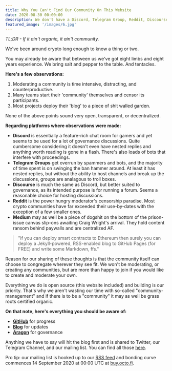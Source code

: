 ```yaml
---
title: Why You Can't Find Our Community On This Website
date: 2020-08-30 00:00:00
description: We don't have a Discord, Telegram Group, Reddit, Discourse, or even a Medium. Here's why.
featured_image: '/images/6.jpg'
---
```


*TL;DR - If it ain't organic, it ain't community.*

We've been around crypto long enough to know a thing or two. 

You may already be aware that between us we've got eight limbs and eight years experience. We bring salt and pepper to the table. And tentacles. 

**Here's a few observations:**

1. Moderating a community is time intensive, distracting, and counterproductive. 
2. Many teams start their 'community' themselves and censor its participants.
3. Most projects deploy their 'blog' to a piece of shit walled garden.

None of the above points sound very open, transparent, or decentralized. 

**Regarding platforms where observations were made:**

* **Discord** is essentially a feature-rich chat room for gamers and yet seems to be used for a lot of governance discussions. Quite cumbersome considering it doesn't even have nested replies and anything worth reading is gone in a flash. There's also loads of bots that interfere with proceedings. 
* **Telegram Groups** get overrun by spammers and bots, and the majority of time spent is on swinging the ban hammer around. At least it has nested replies, but without the ability to host channels and break up the discussions, groups are analagous to troll boxes.
* **Discourse** is much the same as Discord, but better suited to governance, as its intended purpose is for running a forum. Seems a reasonable choice for hosting discussions.
* **Reddit** is the power hungry moderator's censorship paradise. Most crypto communities have far exceeded their use-by-dates with the exception of a few smaller ones.
* **Medium** may as well be a piece of dogshit on the bottom of the prison-issue canvas slip-ons awaiting Craig Wright's arrival. They hold content ransom behind paywalls and are centralized AF.

> "If you can deploy smart contracts to Ethereum then surely you can deploy a Jekyll-powered, RSS-enabled blog to GitHub Pages (for FREE) and write some Markdown, ffs."

Reason for our sharing of these thoughts is that the community itself can choose to congregate wherever they see fit. We won't be moderating, or creating any communities, but are more than happy to join if you would like to create and moderate your own. 

Everything we do is open source (this website included) and building is our priority. That's why we aren't wasting our time with so-called "community-management" and if there is to be a "community" it may as well be grass roots certified organic.

**On that note, here's everything you should be aware of:**

* [**GitHub**](https://github.com/octofi) for progress
* [**Blog**](/blog/) for updates
* [**Aragon**](https://dao.octo.fi) for governance

Anything we have to say will hit the blog first and is shared to Twitter, our Telegram Channel, and our mailing list. You can find all those [here](#get-updates).

Pro tip: our mailing list is hooked up to our [RSS feed](https://octo.fi/feed.xml) and bonding curve commences 14 September 2020 at 00:00 UTC at [buy.octo.fi](https://buy.octo.fi). 
